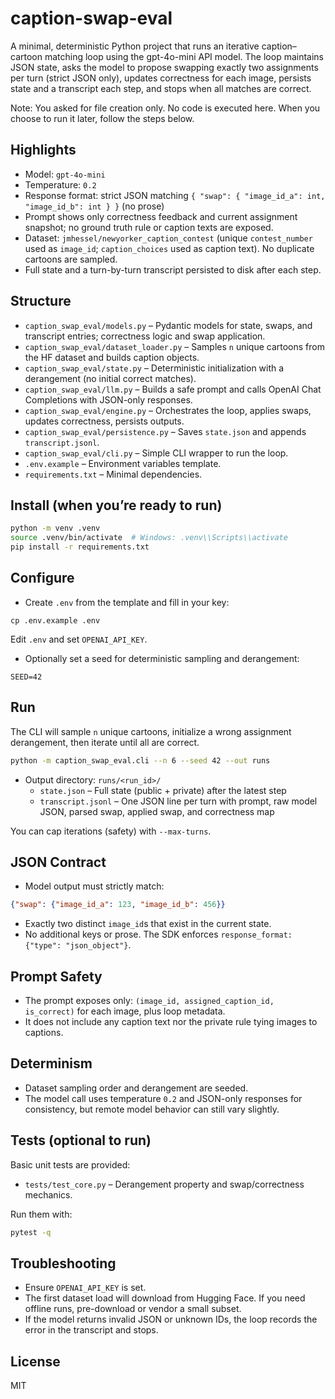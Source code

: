 # caption-swap-eval

A minimal, deterministic Python project that runs an iterative caption–cartoon matching loop using the gpt-4o-mini API model. The loop maintains JSON state, asks the model to propose swapping exactly two assignments per turn (strict JSON only), updates correctness for each image, persists state and a transcript each step, and stops when all matches are correct.

Note: You asked for file creation only. No code is executed here. When you choose to run it later, follow the steps below.

## Highlights
- Model: `gpt-4o-mini`
- Temperature: `0.2`
- Response format: strict JSON matching `{ "swap": { "image_id_a": int, "image_id_b": int } }` (no prose)
- Prompt shows only correctness feedback and current assignment snapshot; no ground truth rule or caption texts are exposed.
- Dataset: `jmhessel/newyorker_caption_contest` (unique `contest_number` used as `image_id`; `caption_choices` used as caption text). No duplicate cartoons are sampled.
- Full state and a turn-by-turn transcript persisted to disk after each step.

## Structure
- `caption_swap_eval/models.py` – Pydantic models for state, swaps, and transcript entries; correctness logic and swap application.
- `caption_swap_eval/dataset_loader.py` – Samples `n` unique cartoons from the HF dataset and builds caption objects.
- `caption_swap_eval/state.py` – Deterministic initialization with a derangement (no initial correct matches).
- `caption_swap_eval/llm.py` – Builds a safe prompt and calls OpenAI Chat Completions with JSON-only responses.
- `caption_swap_eval/engine.py` – Orchestrates the loop, applies swaps, updates correctness, persists outputs.
- `caption_swap_eval/persistence.py` – Saves `state.json` and appends `transcript.jsonl`.
- `caption_swap_eval/cli.py` – Simple CLI wrapper to run the loop.
- `.env.example` – Environment variables template.
- `requirements.txt` – Minimal dependencies.

## Install (when you’re ready to run)
```bash
python -m venv .venv
source .venv/bin/activate  # Windows: .venv\\Scripts\\activate
pip install -r requirements.txt
```

## Configure
* Create `.env` from the template and fill in your key:
```
cp .env.example .env
```
Edit `.env` and set `OPENAI_API_KEY`.

* Optionally set a seed for deterministic sampling and derangement:
```
SEED=42
```

## Run
The CLI will sample `n` unique cartoons, initialize a wrong assignment derangement, then iterate until all are correct.

```bash
python -m caption_swap_eval.cli --n 6 --seed 42 --out runs
```
- Output directory: `runs/<run_id>/`
  - `state.json` – Full state (public + private) after the latest step
  - `transcript.jsonl` – One JSON line per turn with prompt, raw model JSON, parsed swap, applied swap, and correctness map

You can cap iterations (safety) with `--max-turns`.

## JSON Contract
- Model output must strictly match:
```json
{"swap": {"image_id_a": 123, "image_id_b": 456}}
```
- Exactly two distinct `image_id`s that exist in the current state.
- No additional keys or prose. The SDK enforces `response_format: {"type": "json_object"}`.

## Prompt Safety
- The prompt exposes only: `(image_id, assigned_caption_id, is_correct)` for each image, plus loop metadata.
- It does not include any caption text nor the private rule tying images to captions.

## Determinism
- Dataset sampling order and derangement are seeded.
- The model call uses temperature `0.2` and JSON-only responses for consistency, but remote model behavior can still vary slightly.

## Tests (optional to run)
Basic unit tests are provided:
- `tests/test_core.py` – Derangement property and swap/correctness mechanics.

Run them with:
```bash
pytest -q
```

## Troubleshooting
- Ensure `OPENAI_API_KEY` is set.
- The first dataset load will download from Hugging Face. If you need offline runs, pre-download or vendor a small subset.
- If the model returns invalid JSON or unknown IDs, the loop records the error in the transcript and stops.

## License
MIT
